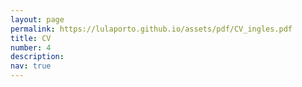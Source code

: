 ```yaml
---
layout: page
permalink: https://lulaporto.github.io/assets/pdf/CV_ingles.pdf
title: CV
number: 4
description:
nav: true
---
```

